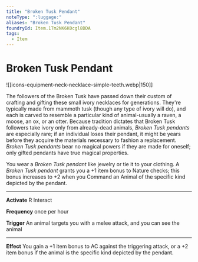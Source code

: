 ```yaml
---
title: "Broken Tusk Pendant"
noteType: ":luggage:"
aliases: "Broken Tusk Pendant"
foundryId: Item.1Tm2NK6K0cgl8DDA
tags:
  - Item
---
```


# Broken Tusk Pendant
![[icons-equipment-neck-necklace-simple-teeth.webp|150]]

The followers of the Broken Tusk have passed down their custom of crafting and gifting these small ivory necklaces for generations. They're typically made from mammoth tusk (though any type of ivory will do), and each is carved to resemble a particular kind of animal-usually a raven, a moose, an ox, or an otter. Because tradition dictates that Broken Tusk followers take ivory only from already-dead animals, _Broken Tusk pendants_ are especially rare; if an individual loses their pendant, it might be years before they acquire the materials necessary to fashion a replacement. _Broken Tusk pendants_ bear no magical powers if they are made for oneself; only gifted pendants have true magical properties.

You wear a _Broken Tusk pendant_ like jewelry or tie it to your clothing. A _Broken Tusk pendant_ grants you a +1 item bonus to Nature checks; this bonus increases to +2 when you Command an Animal of the specific kind depicted by the pendant.

* * *

**Activate** R Interact

**Frequency** once per hour

**Trigger** An animal targets you with a melee attack, and you can see the animal

* * *

**Effect** You gain a +1 item bonus to AC against the triggering attack, or a +2 item bonus if the animal is the specific kind depicted by the pendant.
